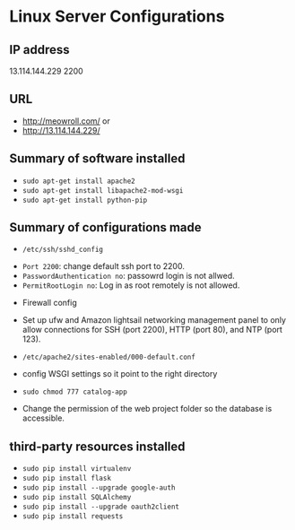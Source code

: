 # Linux Server Configurations



## IP address
13.114.144.229 2200

## URL
- http://meowroll.com/  or
- http://13.114.144.229/


## Summary of software installed
 - `sudo apt-get install apache2`
 - `sudo apt-get install libapache2-mod-wsgi`
 - `sudo apt-get install python-pip`

## Summary of configurations made

- `/etc/ssh/sshd_config`
* `Port 2200`: change default ssh port to 2200.
* `PasswordAuthentication no`: passowrd login is not allwed.
* `PermitRootLogin no`: Log in as root remotely is not allowed.

- Firewall config
* Set up ufw and Amazon lightsail networking management panel to only allow connections for SSH (port 2200), HTTP (port 80), and NTP (port 123).

- `/etc/apache2/sites-enabled/000-default.conf`
* config WSGI settings so it point to the right directory

- `sudo chmod 777 catalog-app`
* Change the permission of the web project folder so the database is accessible.


## third-party resources installed
- `sudo pip install virtualenv`
- `sudo pip install flask`
- `sudo pip install --upgrade google-auth`
- `sudo pip install SQLAlchemy`
- `sudo pip install --upgrade oauth2client`
- `sudo pip install requests`
